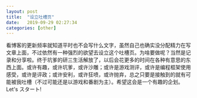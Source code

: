 ```yaml
---
layout: post
title:  "设立吐槽页"
date:   2019-09-29 02:27:34
categories: [other]
---
```

看博客的更新频率就知道平时也不会写什么文字，虽然自己也确实没分配精力在写文章上面，不过依然有一种强烈的欲望去设立这个吐槽页。为啥要做呢？当然是记录和分享啦。终于坑爹的研三生活解放了，以后会花更多的时间在各种有意思的东西上面。或许有趣，或许坑爹，或许沙雕；或许是游戏测评，或许是编程框架使用感受，或许是评政；或许安利，或许狂喷，或许抛弃，总之只要是接触到的就有可能被我吐槽（不过可能还是以游戏和番剧为主）。希望这会是一个有趣的企划。Let's スタート!
